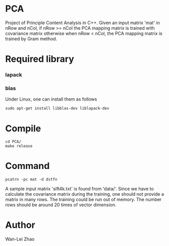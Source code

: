 # PCA
Project of Principle Content Analysis in C++. Given an input matrix 'mat' in nRow and nCol,  if nRow >= nCol the PCA mapping matrix is trained with covariance matrix otherwise when nRow < nCol, the PCA mapping matrix is trained by Gram method.

# Required library 
### lapack
### blas
Under Linux, one can install them as follows

```
sudo apt-get install libblas-dev liblapack-dev
```

# Compile
``` 
cd PCA/
make release
```

# Command
```
pcatrn -pc mat -d dstfn
```

A sample input matrix 'sift4k.txt' is found from 'data/'. Since we have to calculate the covariance matrix during the training, one should not provide a matrix in many rows. The training could be run out of memory. The number rows should be around 20 times of vector dimension. 

# Author
Wan-Lei Zhao
